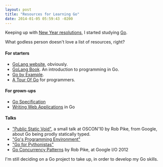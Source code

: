 ```yaml
---
layout: post
title: "Resources for Learning Go"
date: 2014-01-05 05:59:43 -0200
---
```


Keeping up with [New Year resolutions](/blog/2014/01/01/first/),
I started studying [Go](http://golang.org).

What godless person doesn't love a list of resources, right?

#### For starters  

- [GoLang website](http://golang.org), obviously.
- [GoLang Book](http://www.golang-book.com/). An introduction to programming in Go.
- [Go by Example](https://gobyexample.com/).
- [A Tour Of Go](http://tour.golang.org/) for programmers. 

#### For grown-ups

- [Go Specification](http://golang.org/ref/spec)
- [Writing Web Applications](http://golang.org/doc/articles/wiki/) in Go

#### Talks 

- ["Public Static Void"](http://www.youtube.com/watch?v=5kj5ApnhPAE), a small
talk at OSCON'10 by Rob Pike, from Google, about Go being prodly statically
typed.
- ["Go's Programming Environment"](https://vimeo.com/53221558)
- ["Go for Pythonistas"](https://www.youtube.com/watch?v=elu0VpLzJL8)
- [Go Concurrency Patterns](http://www.youtube.com/watch?v=gfMOD7tZAw4) by Rob Pike, at Google I/O 2012

I'm still deciding on a Go project to take up, in order to develop my Go skills.